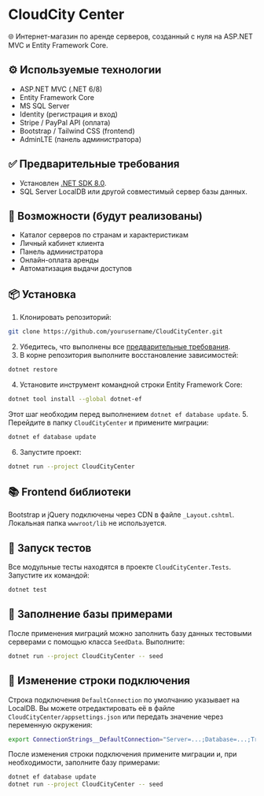 # CloudCity Center

🌐 Интернет-магазин по аренде серверов, созданный с нуля на ASP.NET MVC и Entity Framework Core.

## ⚙️ Используемые технологии

- ASP.NET MVC (.NET 6/8)
- Entity Framework Core
- MS SQL Server
- Identity (регистрация и вход)
- Stripe / PayPal API (оплата)
- Bootstrap / Tailwind CSS (frontend)
- AdminLTE (панель администратора)

## ✅ Предварительные требования

- Установлен [.NET SDK 8.0](https://dotnet.microsoft.com/).
- SQL Server LocalDB или другой совместимый сервер базы данных.

## 🔧 Возможности (будут реализованы)

- Каталог серверов по странам и характеристикам
- Личный кабинет клиента
- Панель администратора
- Онлайн-оплата аренды
- Автоматизация выдачи доступов

## 📦 Установка

1. Клонировать репозиторий:
```bash
git clone https://github.com/yourusername/CloudCityCenter.git
```
2. Убедитесь, что выполнены все [предварительные требования](#-предварительные-требования).
3. В корне репозитория выполните восстановление зависимостей:
```bash
dotnet restore
```
4. Установите инструмент командной строки Entity Framework Core:
```bash
dotnet tool install --global dotnet-ef
```
   Этот шаг необходим перед выполнением `dotnet ef database update`.
5. Перейдите в папку `CloudCityCenter` и примените миграции:
```bash
dotnet ef database update
```
6. Запустите проект:
```bash
dotnet run --project CloudCityCenter
```

## 📚 Frontend библиотеки

Bootstrap и jQuery подключены через CDN в файле `_Layout.cshtml`. Локальная папка `wwwroot/lib` не используется.

## 🧪 Запуск тестов

Все модульные тесты находятся в проекте `CloudCityCenter.Tests`. Запустите их командой:

```bash
dotnet test
```

## 🌱 Заполнение базы примерами

После применения миграций можно заполнить базу данных тестовыми серверами с помощью класса `SeedData`. Выполните:

```bash
dotnet run --project CloudCityCenter -- seed
```

## 🔗 Изменение строки подключения

Строка подключения `DefaultConnection` по умолчанию указывает на LocalDB. Вы можете отредактировать её в файле `CloudCityCenter/appsettings.json` или передать значение через переменную окружения:

```bash
export ConnectionStrings__DefaultConnection="Server=...;Database=...;Trusted_Connection=True;"
```

После изменения строки подключения примените миграции и, при необходимости, заполните базу примерами:

```bash
dotnet ef database update
dotnet run --project CloudCityCenter -- seed
```
